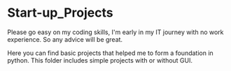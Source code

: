 # Start-up_Projects
Please go easy on my coding skills, I'm early in my IT journey with no work experience. So any advice will be great.<br />

Here you can find basic projects that helped me to form a foundation in python. 
This folder includes simple projects with or without GUI.<br />
